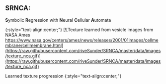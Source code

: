 ## SRNCA: 

**S**ymbolic **R**egression with **N**eural **C**ellular **A**utomata

{:style="text-align:center;"}
[![Texture learned from vesicle images from NASA Ames https://www.nasa.gov/centers/ames/news/releases/2001/01images/cellmembrane/cellmembrane.html](https://raw.githubusercontent.com/riveSunder/SRNCA/master/data/images/texture_nca.gif)](https://raw.githubusercontent.com/riveSunder/SRNCA/master/data/images/texture_nca.gif)

Learned texture progression
{:style="text-align:center;"}

